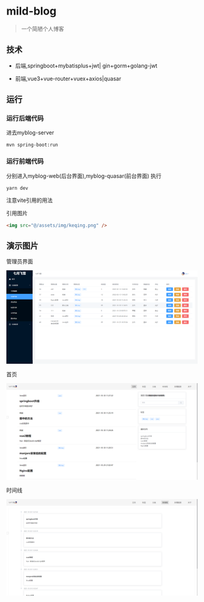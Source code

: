 # mild-blog

> 一个简陋个人博客

## 技术

- 后端,springboot+mybatisplus+jwt| gin+gorm+golang-jwt

- 前端,vue3+vue-router+vuex+axios|quasar

## 运行

### 运行后端代码

进去myblog-server

```shell
mvn spring-boot:run
```

### 运行前端代码

分别进入myblog-web(后台界面),myblog-quasar(前台界面)
执行

```shell
yarn dev
```

注意vite引用的用法

引用图片

```html
<img src="@/assets/img/keqing.png" />
```

## 演示图片

管理员界面

![admin](./res/admin.png)

首页

![图片](./res/home.png)

时间线

![时间线](./res/timeline.png)
